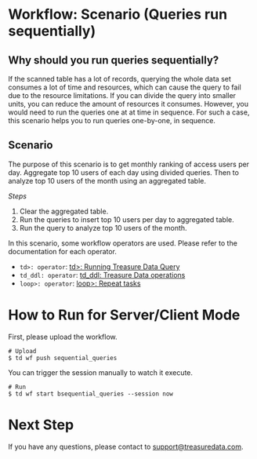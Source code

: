 # Workflow: Scenario (Queries run sequentially)

## Why should you run queries sequentially?
If the scanned table has a lot of records, querying the whole data set consumes a lot of time and resources, which can cause the query to fail due to the resource limitations. If you can divide the query into smaller units, you can reduce the amount of resources it consumes. However, you would need to run the queries one at at time in sequence. For such a case, this scenario helps you to run queries one-by-one, in sequence.

## Scenario

The purpose of this scenario is to get monthly ranking of access users per day. Aggregate top 10 users of each day using divided queries. Then to analyze top 10 users of the month using an aggregated table.

*Steps*
1. Clear the aggregated table.
2. Run the queries to insert top 10 users per day to aggregated table.
3. Run the query to analyze top 10 users of the month. 

In this scenario, some workflow operators are used. Please refer to the documentation for each operator.

 - `td>: operator`: [td>: Running Treasure Data Query](http://docs.digdag.io/operators/td.html)
 - `td_ddl: operator`: [td_ddl: Treasure Data operations](http://docs.digdag.io/operators/td_ddl.html)
 - `loop>: operator`: [loop>: Repeat tasks](http://docs.digdag.io/operators/loop.html)

# How to Run for Server/Client Mode

First, please upload the workflow.

    # Upload
    $ td wf push sequential_queries

You can trigger the session manually to watch it execute.

    # Run
    $ td wf start bsequential_queries --session now


# Next Step

If you have any questions, please contact to support@treasuredata.com.
